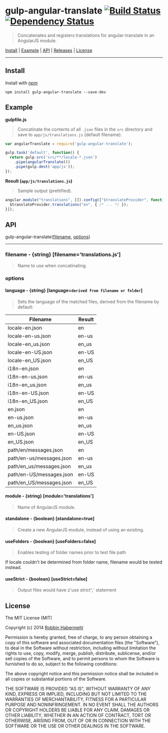 # gulp-angular-translate [![Build Status](https://travis-ci.org/RobbinHabermehl/gulp-angular-translate.svg?branch=master)](https://travis-ci.org/RobbinHabermehl/gulp-angular-translate) [![Dependency Status](https://david-dm.org/RobbinHabermehl/gulp-angular-translate.svg)](https://david-dm.org/RobbinHabermehl/gulp-angular-translate)

> Concatenates and registers translations for angular-translate in an AngularJS module.

<a href="#install">Install</a> |
<a href="#example">Example</a> |
<a href="#api">API</a> |
[Releases](https://github.com/RobbinHabermehl/gulp-angular-translate/releases) |
<a href="#license">License</a>

----

## Install

Install with [npm](https://npmjs.org/package/gulp-angular-translate)

```
npm install gulp-angular-translate --save-dev
```

## Example

**gulpfile.js**

> Concatinate the contents of all `.json` files in the `src` directory and save to `app/js/translations.js` (default filename).

```js
var angularTranslate = require('gulp-angular-translate');

gulp.task('default', function() {
  return gulp.src('src/**/locale-*.json')
    .pipe(angularTranslate())
    .pipe(gulp.dest('app/js'));
});
```

**Result (`app/js/translations.js`)**

> Sample output (prettified).

```js
angular.module("translations", []).config(["$translateProvider", function($translateProvider) {
  $translateProvider.translations("en", { /* ... */ });
}]);
```

## API

gulp-angular-translate([filename](https://github.com/RobbinHabermehl/gulp-angular-translate#filename---string-filenametemplatesjs), [options](https://github.com/RobbinHabermehl/gulp-angular-translate#options))

---- 

### filename - {string} [filename='translations.js']

> Name to use when concatinating.

### options

#### language - {string} [language=`derived from filename or folder`]

> Sets the language of the matched files, derived from the filename by default:

Filename | Result
------------ | -------------------
locale-en.json | en
locale-en-us.json | en-us
locale-en_us.json | en_us
locale-en-US.json | en-US
locale-en_US.json | en_US
i18n-en.json | en
i18n-en-us.json | en-us
i18n-en_us.json | en_us
i18n-en-US.json | en-US
i18n-en_US.json | en_US
en.json | en
en-us.json | en-us
en_us.json | en_us
en-US.json | en-US
en_US.json | en_US
path/en/messages.json | en
path/en-us/messages.json | en-us
path/en_us/messages.json | en_us
path/en-US/messages.json | en-US
path/en_US/messages.json | en_US

#### module - {string} [module='translations']

> Name of AngularJS module.

#### standalone - {boolean} [standalone=true]

> Create a new AngularJS module, instead of using an existing.

#### useFolders - {boolean} [useFolders=false]

> Enables testing of folder names prior to test file path

If locale couldn't be determined from folder name, filename would be tested instead.

#### useStrict - {boolean} [useStrict=false]

> Output files would have z'use strict';` statement


## License

The MIT License (MIT)

Copyright (c) 2014 [Robbin Habermehl](http://www.linkedin.com/in/robbinhabermehl)

Permission is hereby granted, free of charge, to any person obtaining a copy of
this software and associated documentation files (the "Software"), to deal in
the Software without restriction, including without limitation the rights to
use, copy, modify, merge, publish, distribute, sublicense, and/or sell copies of
the Software, and to permit persons to whom the Software is furnished to do so,
subject to the following conditions:

The above copyright notice and this permission notice shall be included in all
copies or substantial portions of the Software.

THE SOFTWARE IS PROVIDED "AS IS", WITHOUT WARRANTY OF ANY KIND, EXPRESS OR
IMPLIED, INCLUDING BUT NOT LIMITED TO THE WARRANTIES OF MERCHANTABILITY, FITNESS
FOR A PARTICULAR PURPOSE AND NONINFRINGEMENT. IN NO EVENT SHALL THE AUTHORS OR
COPYRIGHT HOLDERS BE LIABLE FOR ANY CLAIM, DAMAGES OR OTHER LIABILITY, WHETHER
IN AN ACTION OF CONTRACT, TORT OR OTHERWISE, ARISING FROM, OUT OF OR IN
CONNECTION WITH THE SOFTWARE OR THE USE OR OTHER DEALINGS IN THE SOFTWARE.
